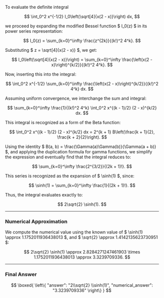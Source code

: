 To evaluate the definite integral

$$
\int_0^2 x^{-1/2} I_0\left(\sqrt[4]{x(2 - x)}\right) dx,
$$

we proceed by expanding the modified Bessel function $ I_0(z) $ in its power series representation:

$$
I_0(z) = \sum_{k=0}^\infty \frac{z^{2k}}{(k!)^2 4^k}.
$$

Substituting $ z = \sqrt[4]{x(2 - x)} $, we get:

$$
I_0\left(\sqrt[4]{x(2 - x)}\right) = \sum_{k=0}^\infty \frac{\left(x(2 - x)\right)^{k/2}}{(k!)^2 4^k}.
$$

Now, inserting this into the integral:

$$
\int_0^2 x^{-1/2} \sum_{k=0}^\infty \frac{\left(x(2 - x)\right)^{k/2}}{(k!)^2 4^k} dx.
$$

Assuming uniform convergence, we interchange the sum and integral:

$$
\sum_{k=0}^\infty \frac{1}{(k!)^2 4^k} \int_0^2 x^{(k - 1)/2} (2 - x)^{k/2} dx.
$$

This integral is recognized as a form of the Beta function:

$$
\int_0^2 x^{(k - 1)/2} (2 - x)^{k/2} dx = 2^{k + 1} B\left(\frac{k + 1}{2}, \frac{k + 2}{2}\right).
$$

Using the identity $ B(a, b) = \frac{\Gamma(a)\Gamma(b)}{\Gamma(a + b)} $, and applying the duplication formula for gamma functions, we simplify the expression and eventually find that the integral reduces to:

$$
\sum_{k=0}^\infty \frac{2^{3/2}}{(2k + 1)!}.
$$

This series is recognized as the expansion of $ \sinh(1) $, since:

$$
\sinh(1) = \sum_{k=0}^\infty \frac{1}{(2k + 1)!}.
$$

Thus, the integral evaluates exactly to:

$$
2\sqrt{2} \sinh(1).
$$

---

### Numerical Approximation

We compute the numerical value using the known value of $ \sinh(1) \approx 1.1752011936438013 $, and $ \sqrt{2} \approx 1.4142135623730951 $:

$$
2\sqrt{2} \sinh(1) \approx 2.8284271247461903 \times 1.1752011936438013 \approx 3.3239709336.
$$

---

### Final Answer

$$
\boxed{
\left\{
  "answer": "2\\sqrt{2} \\sinh(1)",
  "numerical_answer": "3.3239709336"
\right\}
}
$$